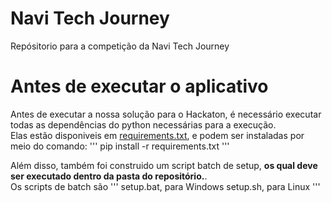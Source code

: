 # Navi Tech Journey
Repósitorio para a competição da Navi Tech Journey

# Antes de executar o aplicativo
Antes de executar a nossa solução para o Hackaton, é necessário executar todas as dependências do python necessárias para a execução.<br>
Elas estão disponiveis em [requirements.txt](requirements.txt), e podem ser instaladas por meio do comando:
'''
pip install -r requirements.txt
'''

Além disso, também foi construido um script batch de setup, <b>os qual deve ser executado dentro da pasta do repositório.</b>.<br>
Os scripts de batch são
'''
setup.bat, para Windows
setup.sh, para Linux
'''
